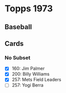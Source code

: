 # Topps 1973 
## Baseball

## Cards

### No Subset
- [x] 160: Jim Palmer<br>
- [x] 200: Billy Williams<br>
- [x] 257: Mets Field Leaders<br>
- [ ] 257: Yogi Berra<br>
